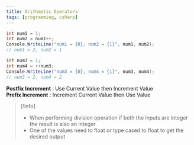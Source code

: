 ```yaml
---
title: Arithmetic Operators
tags: [programming, csharp]
---
```


````csharp
int num1 = 1;
int num2 = num1++;
Console.WriteLine("num1 = {0}, num2 = {1}", num1, num2);
// num1 = 2, num2 = 1

int num3 = 1;
int num4 = ++num3;
Console.WriteLine("num3 = {0}, num4 = {1}", num3, num4);
// num3 = 2, num4 = 2
````

**Postfix Increment** : Use Current Value then Increment Value  
**Prefix Increment** : Increment Current Value then Use Value

 > [!info]
 > * When performing division operation if both the inputs are integer the result is also an integer
 > * One of the values need to float or type cased to float to get the desired output